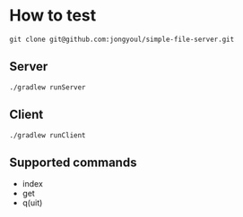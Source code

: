 # How to test

```shell script
git clone git@github.com:jongyoul/simple-file-server.git
```

## Server

```shell script
./gradlew runServer
```

## Client
```shell script
./gradlew runClient
```

## Supported commands
* index
* get <filename>
* q(uit)
